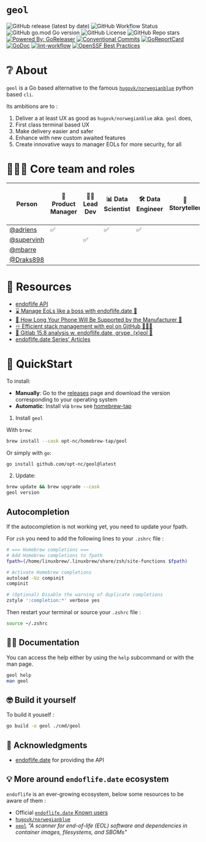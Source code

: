 # `geol`

![GitHub release (latest by date)](https://img.shields.io/github/v/release/opt-nc/geol)
![GitHub Workflow Status](https://github.com/opt-nc/geol/actions/workflows/test-release.yml/badge.svg)
![GitHub go.mod Go version](https://img.shields.io/github/go-mod/go-version/opt-nc/geol)
![GitHub License](https://img.shields.io/github/license/opt-nc/geol)
![GitHub Repo stars](https://img.shields.io/github/stars/opt-nc/geol)
[![Powered By: GoReleaser](https://img.shields.io/badge/powered%20by-goreleaser-green.svg)](https://github.com/goreleaser)
[![Conventional Commits](https://img.shields.io/badge/Conventional%20Commits-1.0.0-yellow.svg)](https://conventionalcommits.org)
[![GoReportCard](https://goreportcard.com/badge/github.com//opt-nc/geol)](https://goreportcard.com/report/github.com/opt-nc/geol)
[![GoDoc](https://godoc.org/github.com/opt-nc/geol?status.svg)](https://pkg.go.dev/github.com/opt-nc/geol)
[![lint-workflow](https://github.com/opt-nc/geol/actions/workflows/golangci-lint.yml/badge.svg)](https://github.com/opt-nc/geol/actions/workflows/golangci-lint.yml)
[![OpenSSF Best Practices](https://www.bestpractices.dev/projects/11239/badge)](https://www.bestpractices.dev/projects/11239)

# ❔ About

`geol` is a Go based alternative to the famous [`hugovk/norwegianblue`](https://github.com/hugovk/norwegianblue) python
based `cli`.

Its ambitions are to : 

1. Deliver a at least UX as good as `hugovk/norwegianblue` aka. `geol` does,
2. First class terminal based UX
3. Make delivery easier and safer
4. Enhance with new custom awaited features
5. Create innovative ways to manager EOLs for more security, for all

# 🧑‍🤝‍🧑 Core team and roles

| Person                                     | 🎯 Product Manager | 👩‍💻 Lead Dev | 📊 Data Scientist | 🛠️ Data Engineer | 🎤 Storyteller | 🧪 End-user & Tester |
|--------------------------------------------|--------------------|---------------|-----------------|------------------|----------------|----------------------|
| [@adriens](https://github.com/adriens)     |         ✅         |               |       ✅        |       ✅         |                |                      |
| [@supervinh](https://github.com/supervinh) |                    |       ✅      |                 |                  |                |                      |
| [@mbarre](https://github.com/mbarre)       |                    |               |                 |                  |                |           ✅         |
| [@Draks898](https://github.com/Draks898)   |                    |               |                 |                  |                |           ✅         |


# 📑 Resources

- [endoflife API](https://endoflife.date/docs/api/v1/)
- [⌛ Manage EoLs like a boss with endoflife.date 🛑](https://dev.to/adriens/manage-eols-like-a-boss-with-endoflifedate-2ikf)
- [🍃 How Long Your Phone Will Be Supported by the Manufacturer 📅](https://dev.to/adriens/how-long-your-phone-will-be-supported-by-the-manufacturer-3elf)
- [♾️ Efficient stack management with eol on GitHub 🧑‍🤝‍🧑](https://dev.to/optnc/efficient-stack-management-with-eol-on-github-24g8)
- [🔬 Gitlab 15.8 analysis w. endoflife.date, grype, (x)eol 🐋](https://dev.to/optnc/gitlab-158-analysis-w-endoflifedate-grype-xeol-24b0)
- [endoflife.date Series' Articles](https://dev.to/adriens/series/21232)


# 🚀 QuickStart

To install:

- **Manually**: Go to the [releases](https://github.com/opt-nc/geol/releases) page and download the version corresponding to your operating system
- **Automatic**: Install via `brew` see [homebrew-tap](https://github.com/opt-nc/homebrew-tap)

1. Install `geol`

With `brew`:

```sh
brew install --cask opt-nc/homebrew-tap/geol
```

Or simply with `go`:

```sh
go install github.com/opt-nc/geol@latest
```

2. Update:

```sh
brew update && brew upgrade --cask
geol version
```

## Autocompletion

If the autocompletion is not working yet, you need to update your fpath.

For `zsh` you need to add the following lines to your `.zshrc` file : 

```sh
# === Homebrew completions ===
# Add Homebrew completions to fpath
fpath=(/home/linuxbrew/.linuxbrew/share/zsh/site-functions $fpath)

# Activate Homebrew completions
autoload -Uz compinit
compinit

# (Optional) Disable the warning of duplicate completions
zstyle ':completion:*' verbose yes
```

Then restart your terminal or source your `.zshrc` file : 

```sh
source ~/.zshrc
```

## 🧑‍💻 Documentation

You can access the help either by using the `help` subcommand or with the man page.

```sh
geol help
man geol
```

## 🤓 Build it yourself

To build it youself : 

```sh
go build -o geol ./cmd/geol
```

## 🙏 Acknowledgments

- [endoflife.date](https://endoflife.date) for providing the API

## 💡 More around `endoflife.date` ecosystem

`endoflife` is an ever-growing ecosystem, below some resources to be aware of them : 

- Official [`endoflife.date` Known users](https://github.com/endoflife-date/endoflife.date/wiki/Known-Users)
- [`hugovk/norwegianblue`](https://github.com/hugovk/norwegianblue)
- [`xeol`](https://github.com/xeol-io/xeol) _"A scanner for end-of-life (EOL) software and dependencies in container images, filesystems, and SBOMs"_
